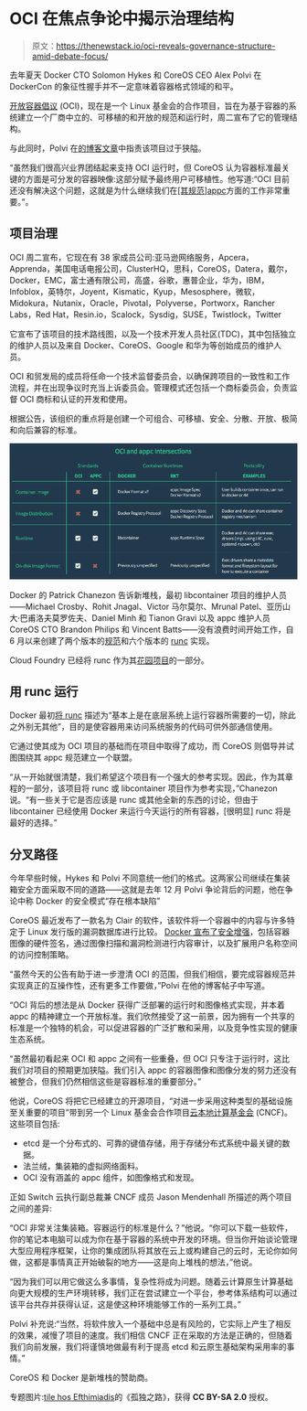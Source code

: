# OCI 在焦点争论中揭示治理结构

> 原文：<https://thenewstack.io/oci-reveals-governance-structure-amid-debate-focus/>

去年夏天 Docker CTO Solomon Hykes 和 CoreOS CEO Alex Polvi 在 DockerCon 的象征性握手并不一定意味着容器格式领域的和平。

[开放容器倡议](https://www.opencontainers.org/) (OCI)，现在是一个 Linux 基金会的合作项目，旨在为基于容器的系统建立一个厂商中立的、可移植的和开放的规范和运行时，周二宣布了它的管理结构。

与此同时，Polvi 在[的博客文章](https://coreos.com/blog/)中指责该项目过于狭隘。

“虽然我们很高兴业界团结起来支持 OCI 运行时，但 CoreOS 认为容器标准最关键的方面是可分发的容器映像:这部分赋予最终用户可移植性。他写道:“OCI 目前还没有解决这个问题，这就是为什么继续我们在[[其规范]appc](https://thenewstack.io/coalition-for-app-container-spec-shows-docker-is-not-the-standard-for-everyone/)方面的工作非常重要。”。

## **项目治理**

OCI 周二宣布，它现在有 38 家成员公司:亚马逊网络服务，Apcera，Apprenda，美国电话电报公司，ClusterHQ，思科，CoreOS，Datera，戴尔，Docker，EMC，富士通有限公司，高盛，谷歌，惠普企业，华为，IBM，Infoblox，英特尔，Joyent，Kismatic，Kyup，Mesosphere，微软，Midokura，Nutanix，Oracle，Pivotal，Polyverse，Portworx，Rancher Labs，Red Hat，Resin.io，Scalock，Sysdig，SUSE，Twistlock，Twitter

它宣布了该项目的技术路线图，以及一个技术开发人员社区(TDC)，其中包括独立的维护人员以及来自 Docker、CoreOS、Google 和华为等创始成员的维护人员。

OCI 和贸发局的成员将任命一个技术监督委员会，以确保跨项目的一致性和工作流程，并在出现争议时充当上诉委员会。管理模式还包括一个商标委员会，负责监督 OCI 商标和认证的开发和使用。

根据公告，该组织的重点将是创建一个可组合、可移植、安全、分散、开放、极简和向后兼容的标准。

[![oci-appc-intersection](img/35ef24bc7f4bc7dc54555bdb0f5141b7.png)](https://thenewstack.io/wp-content/uploads/2015/12/oci-appc-intersection.png)

Docker 的 Patrick Chanezon 告诉新堆栈，最初 libcontainer 项目的维护人员——Michael Crosby、Rohit Jnagal、Victor 马尔莫尔、Mrunal Patel、亚历山大·巴甫洛夫莫罗佐夫、Daniel Minh 和 Tianon Gravi 以及 appc 维护人员 CoreOS CTO Brandon Philips 和 Vincent Batts——没有浪费时间开始工作，自 6 月以来创建了两个版本的[规范](https://github.com/opencontainers/specs/releases)和六个版本的 [runc](https://github.com/opencontainers/runc/releases) 实现。

Cloud Foundry 已经将 runc 作为其[花园项目](https://www.cloudfoundry.org/garden-and-runc/)的一部分。

## **用 runc 运行**

Docker 最初[将 runc](https://blog.docker.com/2015/06/runc/) 描述为“基本上是在底层系统上运行容器所需要的一切，除此之外别无其他”，目的是使容器用来访问系统服务的代码可供外部通信使用。

它通过使其成为 OCI 项目的基础而在项目中取得了成功，而 CoreOS 则倡导并试图围绕其 appc 规范建立一个联盟。

“从一开始就很清楚，我们希望这个项目有一个强大的参考实现。因此，作为其章程的一部分，该项目将 runc 或 libcontainer 项目作为参考实现，”Chanezon 说。“有一些关于它是否应该是 runc 或其他全新的东西的讨论，但由于 libcontainer 已经使用 Docker 来运行今天运行的所有容器，[很明显] runc 将是最好的选择。”

## **分叉路径**

今年早些时候，Hykes 和 Polvi 不同意统一他们的格式。这两家公司继续在集装箱安全方面采取不同的道路——这就是去年 12 月 Polvi 争论背后的问题，他在争论中称 Docker 的安全模式“存在根本缺陷”

CoreOS 最近发布了一款名为 Clair 的软件，该软件将一个容器中的内容与许多特定于 Linux 发行版的漏洞数据库进行比较。 [Docker 宣布了安全增强](https://thenewstack.io/3-new-security-features-docker/)，包括容器图像的硬件签名，通过图像扫描和漏洞检测进行内容审计，以及扩展用户名称空间的访问控制策略。

“虽然今天的公告有助于进一步澄清 OCI 的范围，但我们相信，要完成容器规范并实现真正的互操作性，还有更多工作要做，”Polvi 在他的博客帖子中写道。

“OCI 背后的想法是从 Docker 获得广泛部署的运行时和图像格式实现，并本着 appc 的精神建立一个开放标准。我们欣然接受了这一前景，因为拥有一个共享的标准是一个独特的机会，可以促进容器的广泛扩散和采用，以及竞争性实现的健康生态系统。

“虽然最初看起来 OCI 和 appc 之间有一些重叠，但 OCI 只专注于运行时，这比我们对项目的预期更加狭隘。我们引入 appc 的容器图像和图像分发的努力还没有被整合，但我们仍然相信这些是容器标准的重要部分。”

他说，CoreOS 将把它已经建立的开源项目，“对进一步采用这种类型的基础设施至关重要的项目”带到另一个 Linux 基金会合作项目[云本地计算基金会](https://cncf.io/) (CNCF)。这些项目包括:

*   etcd 是一个分布式的、可靠的键值存储，用于存储分布式系统中最关键的数据。
*   法兰绒，集装箱的虚拟网络面料。
*   OCI 没有涵盖的 appc 组件，如图像格式和发现。

正如 Switch 云执行副总裁兼 CNCF 成员 Jason Mendenhall 所描述的两个项目之间的差异:

“OCI 非常关注集装箱。容器运行的标准是什么？”他说。“你可以下载一些软件，你的笔记本电脑可以成为你在基于容器的系统中开发的环境。但当你开始谈论管理大型应用程序框架，让你的集成团队将其放在云上或构建自己的云时，无论你如何做，这都是事情真正开始破裂的地方——这是向上堆栈的想法，”他说。

“因为我们可以用它做这么多事情，复杂性将成为问题。随着云计算原生计算基础向更大规模的生产环境转移，我们正在尝试建立一个平台，参考体系结构可以通过该平台共存并获得认证，这是使这种环境能够工作的一系列工具。”

Polvi 补充说:“当然，将软件放入一个基础中总是有风险的，它实际上产生了相反的效果，减慢了项目的速度。我们相信 CNCF 正在采取的方法是正确的，但随着我们向前发展，我们将谨慎地做最有利于提高 etcd 和云原生基础架构采用率的事情。”

CoreOS 和 Docker 是新堆栈的赞助商。

专题图片:[tile hos Efthimiadis](https://www.flickr.com/photos/telemax/)的《孤独之路》，获得 **CC BY-SA 2.0** 授权。

<svg xmlns:xlink="http://www.w3.org/1999/xlink" viewBox="0 0 68 31" version="1.1"><title>Group</title> <desc>Created with Sketch.</desc></svg>